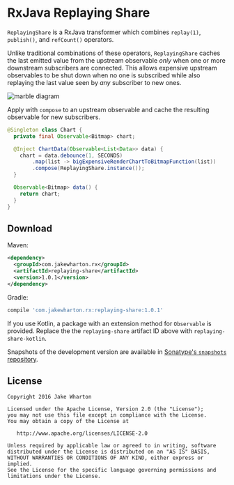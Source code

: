 RxJava Replaying Share
======================

`ReplayingShare` is a RxJava transformer which combines `replay(1)`, `publish()`, and `refCount()`
operators.

Unlike traditional combinations of these operators, `ReplayingShare` caches the last emitted
value from the upstream observable *only* when one or more downstream subscribers are connected.
This allows expensive upstream observables to be shut down when no one is subscribed while also
replaying the last value seen by *any* subscriber to new ones.

![marble diagram](marbles.png)

Apply with `compose` to an upstream observable and cache the resulting observable for new
subscribers.

```java
@Singleton class Chart {
  private final Observable<Bitmap> chart;

  @Inject ChartData(Observable<List<Data>> data) {
    chart = data.debounce(1, SECONDS)
        .map(list -> bigExpensiveRenderChartToBitmapFunction(list))
        .compose(ReplayingShare.instance());
  }

  Observable<Bitmap> data() {
    return chart;
  }
}
```


Download
--------

Maven:
```xml
<dependency>
  <groupId>com.jakewharton.rx</groupId>
  <artifactId>replaying-share</artifactId>
  <version>1.0.1</version>
</dependency>
```
Gradle:
```groovy
compile 'com.jakewharton.rx:replaying-share:1.0.1'
```

If you use Kotlin, a package with an extension method for `Observable` is provided. Replace the
the `replaying-share` artifact ID above with `replaying-share-kotlin`.

Snapshots of the development version are available in [Sonatype's `snapshots` repository][snap].


License
-------

    Copyright 2016 Jake Wharton

    Licensed under the Apache License, Version 2.0 (the "License");
    you may not use this file except in compliance with the License.
    You may obtain a copy of the License at

       http://www.apache.org/licenses/LICENSE-2.0

    Unless required by applicable law or agreed to in writing, software
    distributed under the License is distributed on an "AS IS" BASIS,
    WITHOUT WARRANTIES OR CONDITIONS OF ANY KIND, either express or implied.
    See the License for the specific language governing permissions and
    limitations under the License.



 [snap]: https://oss.sonatype.org/content/repositories/snapshots/
